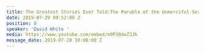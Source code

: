 ```yaml
---
title: The Greatest Stories Ever Told:The Parable of the Unmerciful Servant
date: 2019-07-29 09:52:00 Z
position: 8
speaker: 'David White '
media: https://www.youtube.com/embed/m9P3B4wZ3Jk
message_date: 2019-07-28 10:00:00 Z
---
```


